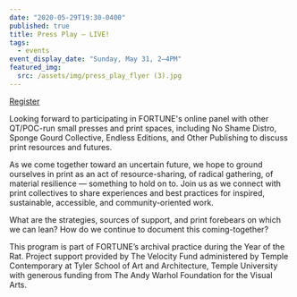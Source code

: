 ```yaml
---
date: "2020-05-29T19:30-0400"
published: true
title: Press Play — LIVE!
tags:
  - events
event_display_date: "Sunday, May 31, 2–4PM"
featured_img:
  src: /assets/img/press_play_flyer (3).jpg
---
```


[Register](https://moorecad.zoom.us/meeting/register/tJUodOisqDMoG9wVU75dJv8fwr4yl5tF7oh-)

Looking forward to participating in FORTUNE's online panel with other QT/POC-run small presses and print spaces, including No Shame Distro, Sponge Gourd Collective, Endless Editions, and Other Publishing to discuss print resources and futures.

As we come together toward an uncertain future, we hope to ground ourselves in print as an act of resource-sharing, of radical gathering, of material resilience — something to hold on to. Join us as we connect with print collectives to share experiences and best practices for inspired, sustainable, accessible, and community-oriented work.

What are the strategies, sources of support, and print forebears on which we can lean? How do we continue to document this coming-together?

This program is part of FORTUNE’s archival practice during the Year of the Rat. Project support provided by The Velocity Fund administered by Temple Contemporary at Tyler School of Art and Architecture, Temple University with generous funding from The Andy Warhol Foundation for the Visual Arts.
